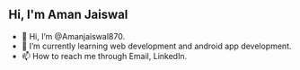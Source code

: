 ## Hi, I'm Aman Jaiswal

- 👋 Hi, I’m @Amanjaiswal870.
- 🌱 I’m currently learning web development and android app development.
- 📫 How to reach me through Email, LinkedIn.

<!---
Amanjaiswal870/Amanjaiswal870 is a ✨ special ✨ repository because its `README.md` (this file) appears on your GitHub profile.
You can click the Preview link to take a look at your changes.
--->

